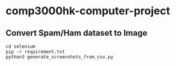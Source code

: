# comp3000hk-computer-project

## Convert Spam/Ham dataset to Image
```
cd selenium
pip -r requirement.txt
python3 generate_screenshots_from_csv.py
```